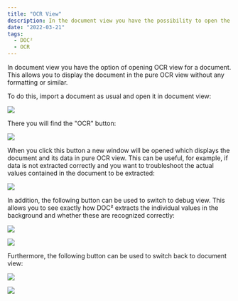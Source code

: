```yaml
---
title: "OCR View"
description: In the document view you have the possibility to open the OCR view for a document. This allows you to display the document in the pure OCR view without any formatting or similar.
date: "2022-03-21"
tags:
  - DOC²
  - OCR
---
```


In document view you have the option of opening OCR view for a document. This allows you to display the document in the pure OCR view without any formatting or similar.

To do this, import a document as usual and open it in document view:

![](/_images/doc2/image-43-1024x374.png)

There you will find the "OCR" button:

![](/_images/doc2/image-44-1024x421.png)

When you click this button a new window will be opened which displays the document and its data in pure OCR view. This can be useful, for example, if data is not extracted correctly and you want to troubleshoot the actual values contained in the document to be extracted:

![](/_images/doc2/image-45-1024x748.png)

In addition, the following button can be used to switch to debug view. This allows you to see exactly how DOC² extracts the individual values in the background and whether these are recognized correctly:

![](/_images/doc2/image-46.png)

![](/_images/doc2/image-47-1024x730.png)

Furthermore, the following button can be used to switch back to document view:

![](/_images/doc2/image-48.png)

![](/_images/doc2/image-49-1024x613.png)
